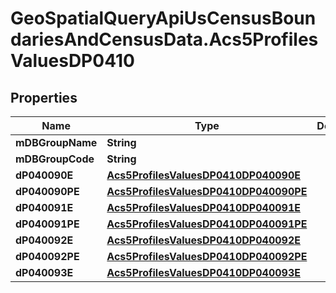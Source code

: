 # GeoSpatialQueryApiUsCensusBoundariesAndCensusData.Acs5ProfilesValuesDP0410

## Properties

Name | Type | Description | Notes
------------ | ------------- | ------------- | -------------
**mDBGroupName** | **String** |  | 
**mDBGroupCode** | **String** |  | 
**dP040090E** | [**Acs5ProfilesValuesDP0410DP040090E**](Acs5ProfilesValuesDP0410DP040090E.md) |  | 
**dP040090PE** | [**Acs5ProfilesValuesDP0410DP040090PE**](Acs5ProfilesValuesDP0410DP040090PE.md) |  | 
**dP040091E** | [**Acs5ProfilesValuesDP0410DP040091E**](Acs5ProfilesValuesDP0410DP040091E.md) |  | 
**dP040091PE** | [**Acs5ProfilesValuesDP0410DP040091PE**](Acs5ProfilesValuesDP0410DP040091PE.md) |  | 
**dP040092E** | [**Acs5ProfilesValuesDP0410DP040092E**](Acs5ProfilesValuesDP0410DP040092E.md) |  | 
**dP040092PE** | [**Acs5ProfilesValuesDP0410DP040092PE**](Acs5ProfilesValuesDP0410DP040092PE.md) |  | 
**dP040093E** | [**Acs5ProfilesValuesDP0410DP040093E**](Acs5ProfilesValuesDP0410DP040093E.md) |  | 


